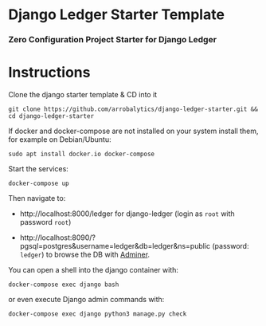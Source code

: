 # Django Ledger Starter Template
### Zero Configuration Project Starter for Django Ledger

# Instructions

Clone the django starter template & CD into it

```shell
git clone https://github.com/arrobalytics/django-ledger-starter.git && cd django-ledger-starter 
```

If docker and docker-compose are not installed on your system install them, for example on Debian/Ubuntu:

```shell
sudo apt install docker.io docker-compose
```

Start the services:

```shell
docker-compose up
```

Then navigate to:

- http://localhost:8000/ledger for django-ledger (login as `root` with password `root`)

- http://localhost:8090/?pgsql=postgres&username=ledger&db=ledger&ns=public (password: `ledger`) to browse the DB with [Adminer](https://www.adminer.org).

You can open a shell into the django container with:

```shell
docker-compose exec django bash
```

or even execute Django admin commands with:

```shell
docker-compose exec django python3 manage.py check
```